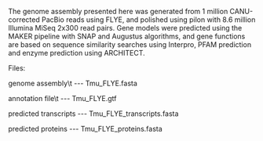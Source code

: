 The genome assembly presented here was generated from 1 million CANU-corrected PacBio reads using FLYE, and polished using pilon with 8.6 million Illumina MiSeq 2x300 read pairs.
Gene models were predicted using the MAKER pipeline with SNAP and Augustus algorithms, and gene functions are based on sequence similarity searches using Interpro, PFAM prediction and enzyme prediction using ARCHITECT.

Files:

genome assembly\t --- Tmu_FLYE.fasta

annotation file\t --- Tmu_FLYE.gtf

predicted transcripts --- Tmu_FLYE_transcripts.fasta

predicted proteins    --- Tmu_FLYE_proteins.fasta

